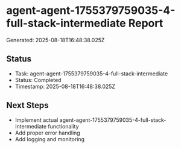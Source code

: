 # agent-agent-1755379759035-4-full-stack-intermediate Report

Generated: 2025-08-18T16:48:38.025Z

## Status
- Task: agent-agent-1755379759035-4-full-stack-intermediate
- Status: Completed
- Timestamp: 2025-08-18T16:48:38.025Z

## Next Steps
- Implement actual agent-agent-1755379759035-4-full-stack-intermediate functionality
- Add proper error handling
- Add logging and monitoring
